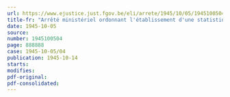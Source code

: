 ```yaml
---
url: https://www.ejustice.just.fgov.be/eli/arrete/1945/10/05/1945100504/justel
title-fr: "Arrêté ministériel ordonnant l'établissement d'une statistique de toutes les personnes émargeant un budget de l'Etat et relevant du pouvoir exécutif"
date: 1945-10-05
source:
number: 1945100504
page: 888888
case: 1945-10-05/04
publication: 1945-10-14
starts:
modifies:
pdf-original:
pdf-consolidated:
---
```


